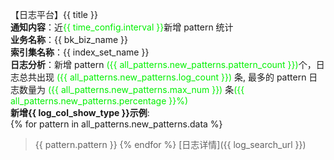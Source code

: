 【日志平台】{{ title }}  
**通知内容**：近<font color="info">{{ time_config.interval }}</font>新增 pattern 统计  
**业务名称**：{{ bk_biz_name }}  
**索引集名称**：{{ index_set_name }}  
**日志分析**：新增 pattern <font color="info">({{ all_patterns.new_patterns.pattern_count }})</font>个，日志总共出现 <font color="info">({{ all_patterns.new_patterns.log_count }})</font> 条, 最多的 pattern 日志数量为 <font color="info">({{ all_patterns.new_patterns.max_num }})</font> 条<font color="info">({{ all_patterns.new_patterns.percentage }}%)</font>   
**新增{{ log_col_show_type }}示例**:  
{% for pattern in all_patterns.new_patterns.data %}
>{{ pattern.pattern }}
{% endfor %}
[日志详情]({{ log_search_url }})